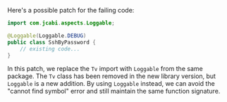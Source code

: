 Here's a possible patch for the failing code:

```java
import com.jcabi.aspects.Loggable;

@Loggable(Loggable.DEBUG)
public class SshByPassword {
    // existing code...
}
```

In this patch, we replace the `Tv` import with `Loggable` from the same package. The `Tv` class has been removed in the new library version, but `Loggable` is a new addition. By using `Loggable` instead, we can avoid the "cannot find symbol" error and still maintain the same function signature.
